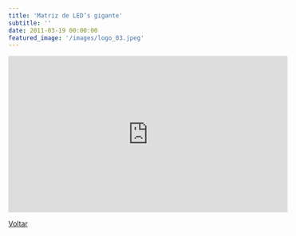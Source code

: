 ```yaml
---
title: 'Matriz de LED’s gigante'
subtitle: ''
date: 2011-03-19 00:00:00
featured_image: '/images/logo_03.jpeg'
---
```


<iframe width="560" height="315" src="https://www.youtube-nocookie.com/embed/UfQVj8re1vI?controls=0" frameborder="0" allow="accelerometer; autoplay; clipboard-write; encrypted-media; gyroscope; picture-in-picture" allowfullscreen></iframe>

<a href='/' class="button button--large">Voltar</a>
